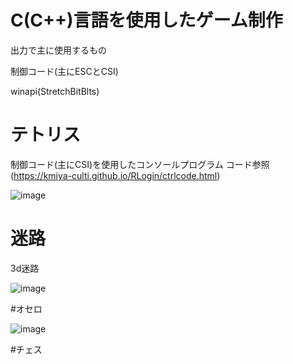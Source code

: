 # C(C++)言語を使用したゲーム制作

出力で主に使用するもの

制御コード(主にESCとCSI)

winapi(StretchBitBlts)


# テトリス
制御コード(主にCSI)を使用したコンソールプログラム
コード参照(https://kmiya-culti.github.io/RLogin/ctrlcode.html)

![image](https://github.com/user-attachments/assets/dabadd34-5fe4-406c-9a11-2fb29101962e)

# 迷路

3d迷路

![image](https://github.com/user-attachments/assets/b8fee536-6aa0-4922-8375-f7724bdb88b3)


#オセロ

![image](https://github.com/user-attachments/assets/31c4c738-bfd5-4a6e-a1a9-b645e894247f)

#チェス
